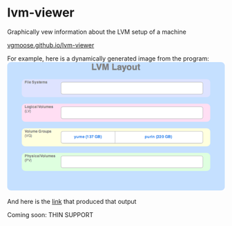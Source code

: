 lvm-viewer
==========

Graphically vew information about the LVM setup of a machine 

[vgmoose.github.io/lvm-viewer](http://vgmoose.github.io/lvm-viewer)

For example, here is a dynamically generated image from the program:
![lvm layout](/example.png?raw=true)

And here is the [link](http://vgmoose.github.io/lvm-viewer/#/#/%20%20yume:r/w:772:-1:0:0:0:-1:0:1:1:144137600:4096:181:0:181:yc0Fbf-zL23-aHee-qLP3-fRdP-U2Gt-ByDixV#n%20%20purin:r/w:772:-1:0:20:3:-1:0:1:1:230682624:4096:56319:49178:7141:PB36Ax-QWvf-CyNC-3rIf-fEfU-DoVp-5OQ121#n#/#/) that produced that output

Coming soon: THIN SUPPORT
